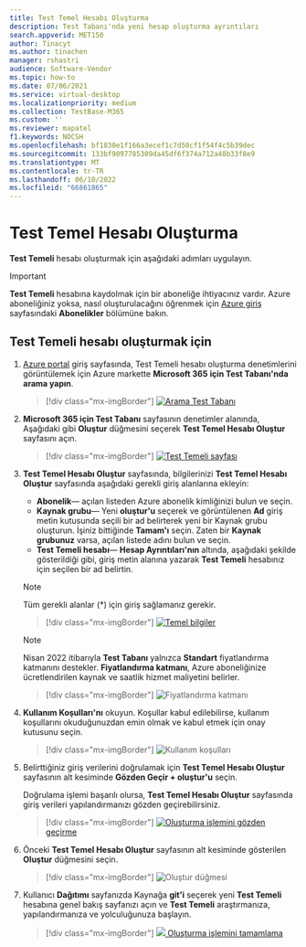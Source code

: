 ```yaml
---
title: Test Temel Hesabı Oluşturma
description: Test Tabanı'nda yeni hesap oluşturma ayrıntıları
search.appverid: MET150
author: Tinacyt
ms.author: tinachen
manager: rshastri
audience: Software-Vendor
ms.topic: how-to
ms.date: 07/06/2021
ms.service: virtual-desktop
ms.localizationpriority: medium
ms.collection: TestBase-M365
ms.custom: ''
ms.reviewer: mapatel
f1.keywords: NOCSH
ms.openlocfilehash: bf1830e1f166a3ecef1c7d50cf1f54f4c5b39dec
ms.sourcegitcommit: 133bf9097785309da45df6f374a712a48b33f8e9
ms.translationtype: MT
ms.contentlocale: tr-TR
ms.lasthandoff: 06/10/2022
ms.locfileid: "66861865"
---
```

# <a name="creating-a-test-base-account"></a>Test Temel Hesabı Oluşturma

**Test Temeli** hesabı oluşturmak için aşağıdaki adımları uygulayın. 

> [!IMPORTANT]
> **Test Temeli** hesabına kaydolmak için bir aboneliğe ihtiyacınız vardır. Azure aboneliğiniz yoksa, nasıl oluşturulacağını öğrenmek için [Azure giriş](https://ms.portal.azure.com/#home) sayfasındaki **Abonelikler** bölümüne bakın. 

## <a name="to-create-a-test-base-account"></a>Test Temeli hesabı oluşturmak için
 
1. [Azure portal](https://ms.portal.azure.com/#home) giriş sayfasında, Test Temeli hesabı oluşturma denetimlerini görüntülemek için Azure markette **Microsoft 365** **için Test Tabanı'nda arama yapın**. 

   > [!div class="mx-imgBorder"]
   > [![Arama Test Tabanı](Media/creatingaccount01-search.png) ](Media/creatingaccount01-search.png#lightbox)

2. **Microsoft 365 için Test Tabanı** sayfasının denetimler alanında, Aşağıdaki gibi **Oluştur** düğmesini seçerek **Test Temel Hesabı Oluştur** sayfasını açın. 

   > [!div class="mx-imgBorder"]
   > [![Test Temeli sayfası](Media/creatingaccount02-testbase.png) ](Media/creatingaccount02-testbase.png#lightbox)

3. **Test Temel Hesabı Oluştur** sayfasında, bilgilerinizi **Test Temel Hesabı Oluştur** sayfasında aşağıdaki gerekli giriş alanlarına ekleyin: 

   - **Abonelik**— açılan listeden Azure abonelik kimliğinizi bulun ve seçin. 
   - **Kaynak grubu**— Yeni **oluştur'u** seçerek ve görüntülenen **Ad** giriş metin kutusunda seçili bir ad belirterek yeni bir Kaynak grubu oluşturun. İşiniz bittiğinde **Tamam'ı** seçin. Zaten bir **Kaynak grubunuz** varsa, açılan listede adını bulun ve seçin. 
   - **Test Temeli hesabı**— **Hesap Ayrıntıları'nın** altında, aşağıdaki şekilde gösterildiği gibi, giriş metin alanına yazarak **Test Temeli** hesabınız için seçilen bir ad belirtin. 

   > [!NOTE]
   > Tüm gerekli alanlar (*) için giriş sağlamanız gerekir. 

   > [!div class="mx-imgBorder"]
   > [![Temel bilgiler](Media/creatingaccount03-basics.png) ](Media/creatingaccount03-basics.png#lightbox)

   > [!NOTE]
   > Nisan 2022 itibarıyla **Test Tabanı** yalnızca **Standart** fiyatlandırma katmanını destekler. **Fiyatlandırma katmanı**, Azure aboneliğinize ücretlendirilen kaynak ve saatlik hizmet maliyetini belirler. 

   > [!div class="mx-imgBorder"]
   > ![Fiyatlandırma katmanı](Media/creatingaccount04-pricing-tier.png)

4. **Kullanım Koşulları'nı** okuyun. Koşullar kabul edilebilirse, kullanım koşullarını okuduğunuzdan emin olmak ve kabul etmek için onay kutusunu seçin. 

   > [!div class="mx-imgBorder"]
   > ![Kullanım koşulları](Media/creatingaccount05-terms.png)

5. Belirttiğiniz giriş verilerini doğrulamak için **Test Temel Hesabı Oluştur** sayfasının alt kesiminde **Gözden Geçir + oluştur'u** seçin. 

   Doğrulama işlemi başarılı olursa, **Test Temel Hesabı Oluştur** sayfasında giriş verileri yapılandırmanızı gözden geçirebilirsiniz. 

   > [!div class="mx-imgBorder"]
   > [![Oluşturma işlemini](Media/creatingaccount06-review.png) gözden geçirme ](Media/creatingaccount06-review.png#lightbox)

6. Önceki **Test Temel Hesabı Oluştur** sayfasının alt kesiminde gösterilen **Oluştur** düğmesini seçin. 

   > [!div class="mx-imgBorder"]
   > ![Oluştur düğmesi](Media/creatingaccount07-create.png)

7. Kullanıcı **Dağıtımı** sayfanızda Kaynağa **git'i** seçerek yeni **Test Temeli** hesabına genel bakış sayfanızı açın ve **Test Temeli** araştırmanıza, yapılandırmanıza ve yolculuğunuza başlayın. 

   > [!div class="mx-imgBorder"]
   > [![](Media/creatingaccount08-complete.png) Oluşturma işlemini tamamlama ](Media/creatingaccount08-complete.png#lightbox)





